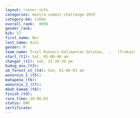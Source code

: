 ```yaml
---
layout: runner-info 
categories: mantra-summit-challenge-2019 
category-km: 116km 
overall_rank:  9999
gender_rank: 
bib: 57
first_name: Nor
last_name: Aini
gender: M
team_name: Trail Runners Kalimantan Selatan,  ,   (Trakas)
start_(t1): Sat, 05-00-00 am
changar_(t2): Sat, 12-39-39 pm
budug_asu_(t3): 
ub_forest_st_(t4): Sun, 01-06-03 am
wonorejo_1_(t5): 
mahapena_(t6): 
wonorejo_2_(t7): 
mbah_kamad_(t8): 
finish_(t9): 
race_time: 20-06-03
status: DNF
certificate: 
---
```

